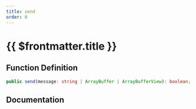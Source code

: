 ```yaml
---
title: send
order: 0
---
```


# {{ $frontmatter.title }}

## Function Definition

```ts
public send(message: string | ArrayBuffer | ArrayBufferView): boolean;
```

## Documentation

<!--@include: ./parts/send.md-->
